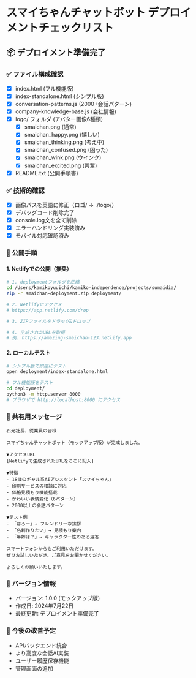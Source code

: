 # スマイちゃんチャットボット デプロイメントチェックリスト

## 📦 デプロイメント準備完了

### ✅ ファイル構成確認
- [x] index.html (フル機能版)
- [x] index-standalone.html (シンプル版)
- [x] conversation-patterns.js (2000+会話パターン)
- [x] company-knowledge-base.js (会社情報)
- [x] logo/ フォルダ (アバター画像6種類)
  - [x] smaichan.png (通常)
  - [x] smaichan_happy.png (嬉しい)
  - [x] smaichan_thinking.png (考え中)
  - [x] smaichan_confused.png (困った)
  - [x] smaichan_wink.png (ウインク)
  - [x] smaichan_excited.png (興奮)
- [x] README.txt (公開手順書)

### ✅ 技術的確認
- [x] 画像パスを英語に修正（ロゴ/ → ./logo/）
- [x] デバッグコード削除完了
- [x] console.log文を全て削除
- [x] エラーハンドリング実装済み
- [x] モバイル対応確認済み

### 🚀 公開手順

#### 1. Netlifyでの公開（推奨）
```bash
# 1. deploymentフォルダを圧縮
cd /Users/kamikoyuuichi/kamiko-independence/projects/sumaidia/
zip -r smaichan-deployment.zip deployment/

# 2. Netlifyにアクセス
# https://app.netlify.com/drop

# 3. ZIPファイルをドラッグ&ドロップ

# 4. 生成されたURLを取得
# 例: https://amazing-smaichan-123.netlify.app
```

#### 2. ローカルテスト
```bash
# シンプル版で即座にテスト
open deployment/index-standalone.html

# フル機能版をテスト
cd deployment/
python3 -m http.server 8000
# ブラウザで http://localhost:8000 にアクセス
```

### 📧 共有用メッセージ

```
石光社長、従業員の皆様

スマイちゃんチャットボット（モックアップ版）が完成しました。

▼アクセスURL
[Netlifyで生成されたURLをここに記入]

▼特徴
- 18歳のギャル系AIアシスタント「スマイちゃん」
- 印刷サービスの相談に対応
- 価格見積もり機能搭載
- かわいい表情変化（6パターン）
- 2000以上の会話パターン

▼テスト例
- 「はろー」→ フレンドリーな挨拶
- 「名刺作りたい」→ 見積もり案内
- 「年齢は？」→ キャラクター性のある返答

スマートフォンからもご利用いただけます。
ぜひお試しいただき、ご意見をお聞かせください。

よろしくお願いいたします。
```

### 📝 バージョン情報
- バージョン: 1.0.0 (モックアップ版)
- 作成日: 2024年7月22日
- 最終更新: デプロイメント準備完了

### 🔧 今後の改善予定
- APIバックエンド統合
- より高度な会話AI実装
- ユーザー履歴保存機能
- 管理画面の追加